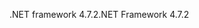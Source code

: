 <span data-ttu-id="03b99-101">.NET framework 4.7.2</span><span class="sxs-lookup"><span data-stu-id="03b99-101">.NET Framework 4.7.2</span></span>
